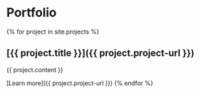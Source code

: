 # Portfolio

{% for project in site.projects %}
## [{{ project.title }}]({{ project.project-url }})

{{ project.content }}

[Learn more]({{ project.project-url }})
{% endfor %}
